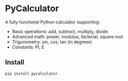 # PyCalculator

A fully functional Python calculator supporting:

- Basic operations: add, subtract, multiply, divide
- Advanced math: power, modulus, factorial, square root
- Trigonometry: sin, cos, tan (in degrees)
- Constants: PI, E

## Install

```bash
pip install pycalculator
